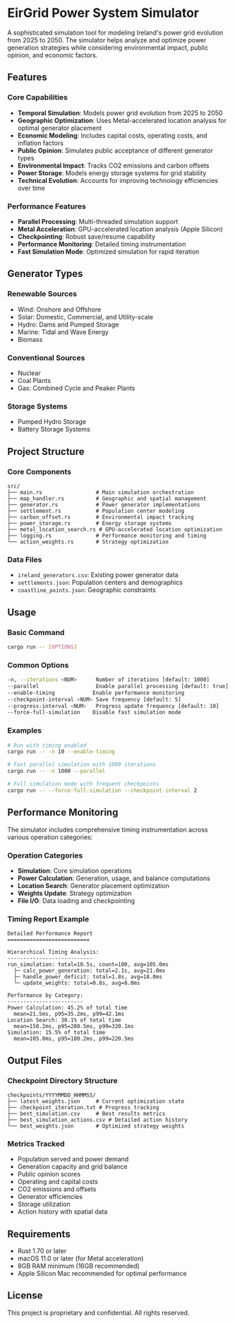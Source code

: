 # EirGrid Power System Simulator

A sophisticated simulation tool for modeling Ireland's power grid evolution from 2025 to 2050. The simulator helps analyze and optimize power generation strategies while considering environmental impact, public opinion, and economic factors.

## Features

### Core Capabilities
- **Temporal Simulation**: Models power grid evolution from 2025 to 2050
- **Geographic Optimization**: Uses Metal-accelerated location analysis for optimal generator placement
- **Economic Modeling**: Includes capital costs, operating costs, and inflation factors
- **Public Opinion**: Simulates public acceptance of different generator types
- **Environmental Impact**: Tracks CO2 emissions and carbon offsets
- **Power Storage**: Models energy storage systems for grid stability
- **Technical Evolution**: Accounts for improving technology efficiencies over time

### Performance Features
- **Parallel Processing**: Multi-threaded simulation support
- **Metal Acceleration**: GPU-accelerated location analysis (Apple Silicon)
- **Checkpointing**: Robust save/resume capability
- **Performance Monitoring**: Detailed timing instrumentation
- **Fast Simulation Mode**: Optimized simulation for rapid iteration

## Generator Types

### Renewable Sources
- Wind: Onshore and Offshore
- Solar: Domestic, Commercial, and Utility-scale
- Hydro: Dams and Pumped Storage
- Marine: Tidal and Wave Energy
- Biomass

### Conventional Sources
- Nuclear
- Coal Plants
- Gas: Combined Cycle and Peaker Plants

### Storage Systems
- Pumped Hydro Storage
- Battery Storage Systems

## Project Structure

### Core Components
```
src/
├── main.rs                 # Main simulation orchestration
├── map_handler.rs          # Geographic and spatial management
├── generator.rs            # Power generator implementations
├── settlement.rs           # Population center modeling
├── carbon_offset.rs        # Environmental impact tracking
├── power_storage.rs        # Energy storage systems
├── metal_location_search.rs # GPU-accelerated location optimization
├── logging.rs              # Performance monitoring and timing
└── action_weights.rs       # Strategy optimization
```

### Data Files
- `ireland_generators.csv`: Existing power generator data
- `settlements.json`: Population centers and demographics
- `coastline_points.json`: Geographic constraints

## Usage

### Basic Command
```bash
cargo run -- [OPTIONS]
```

### Common Options
```bash
-n, --iterations <NUM>      Number of iterations [default: 1000]
--parallel                  Enable parallel processing [default: true]
--enable-timing            Enable performance monitoring
--checkpoint-interval <NUM> Save frequency [default: 5]
--progress-interval <NUM>   Progress update frequency [default: 10]
--force-full-simulation    Disable fast simulation mode
```

### Examples
```bash
# Run with timing enabled
cargo run -- -n 10 --enable-timing

# Fast parallel simulation with 1000 iterations
cargo run -- -n 1000 --parallel

# Full simulation mode with frequent checkpoints
cargo run -- --force-full-simulation --checkpoint-interval 2
```

## Performance Monitoring

The simulator includes comprehensive timing instrumentation across various operation categories:

### Operation Categories
- **Simulation**: Core simulation operations
- **Power Calculation**: Generation, usage, and balance computations
- **Location Search**: Generator placement optimization
- **Weights Update**: Strategy optimization
- **File I/O**: Data loading and checkpointing

### Timing Report Example
```
Detailed Performance Report
==========================

Hierarchical Timing Analysis:
---------------------------
run_simulation: total=10.5s, count=100, avg=105.0ms
  ├─ calc_power_generation: total=2.1s, avg=21.0ms
  ├─ handle_power_deficit: total=1.8s, avg=18.0ms
  └─ update_weights: total=0.8s, avg=8.0ms

Performance by Category:
------------------------
Power Calculation: 45.2% of total time
  mean=21.5ms, p95=35.2ms, p99=42.1ms
Location Search: 30.1% of total time
  mean=150.2ms, p95=280.5ms, p99=320.1ms
Simulation: 15.5% of total time
  mean=105.0ms, p95=180.2ms, p99=220.5ms
```

## Output Files

### Checkpoint Directory Structure
```
checkpoints/YYYYMMDD_HHMMSS/
├── latest_weights.json     # Current optimization state
├── checkpoint_iteration.txt # Progress tracking
├── best_simulation.csv     # Best results metrics
├── best_simulation_actions.csv # Detailed action history
└── best_weights.json       # Optimized strategy weights
```

### Metrics Tracked
- Population served and power demand
- Generation capacity and grid balance
- Public opinion scores
- Operating and capital costs
- CO2 emissions and offsets
- Generator efficiencies
- Storage utilization
- Action history with spatial data

## Requirements

- Rust 1.70 or later
- macOS 11.0 or later (for Metal acceleration)
- 8GB RAM minimum (16GB recommended)
- Apple Silicon Mac recommended for optimal performance

## License

This project is proprietary and confidential. All rights reserved. 